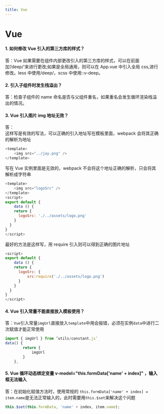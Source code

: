 ```yaml
---
title: Vue
---
```


<!--
 * @Description: Vue Bug
 * @Date: 2020-06-08 18:10:03
 -->

# Vue

#### 1. 如何修改 Vue 引入的第三方库的样式？

答：Vue 如果需要在组件内部更改引入的第三方库的样式，可以在前面加’/deep/‘来进行更改;如果是全局通用，则可以在 App.vue 中引入全局 css,进行修改。less 中使用/deep/，scss 中使用::v-deep。

#### 2. 引入子组件时发生栈溢出？

答：检查子组件的 name 命名是否与父组件重名，如果重名会发生循环渲染栈溢出的情况。

#### 3. Vue 引入图片 img 地址无效？

答：  
这样写是有效的写法，可以正确的引入地址写在模板里面，webpack 会将其正确的解析为地址

```js
<template>
    <img src="../jay.png" />
</template>
```

写在 Vue 实例里面是无效的，webpack 不会将这个地址正确的解析，只会将其解析成字符串

```js
<template>
    <img src="logoSrc" />
</template>
<script>
export default {
    data () {
    return {
      logoSrc: './../assets/logo.png'
    }
  }
}
</script>
```

最好的方法是这样写，用 require 引入则可以得到正确的图片地址

```js
<script>
export default {
    data () {
    return {
      logoSrc: {
          src:require('./../assets/logo.png')
      }
    }
  }
}
</script>
```

#### 4. Vue 引入常量不能直接放入模板使用？

答：`Vue`引入常量`imgUrl`直接放入`template`中用会报错，必须在实例`data`中进行二次赋值才能正常使用

```js
import { imgUrl } from ’utils/constant.js’
data() {
        return {
            imgUrl
        }
    },
```

#### 5. Vue 循环动态绑定变量 v-model="this.formData['name' + index]" ，输入框无法输入

答：在初始化赋值方法时，使用常规的 `this.formData['name' + index] = item.name`是无法正常输入的，此时需要用`this.$set`来解决这个问题

```js
this.$set(this.formData, 'name' + index, item.name);
```
